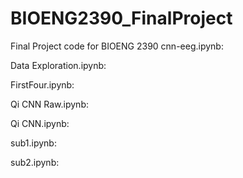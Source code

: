 # BIOENG2390_FinalProject
Final Project code for BIOENG 2390
cnn-eeg.ipynb:

Data Exploration.ipynb:

FirstFour.ipynb:

Qi CNN Raw.ipynb:

Qi CNN.ipynb:

sub1.ipynb:

sub2.ipynb:
